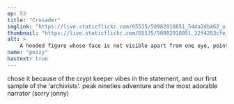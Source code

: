```yaml
---
ep: 53
title: "Crusader"
imglink: "https://live.staticflickr.com/65535/50982918851_54da2db462_o.jpg"
thumbnail: "https://live.staticflickr.com/65535/50982918851_32f4283cfe_q.jpg"
alt: >
    A hooded figure whose face is not visible apart from one eye, pointing towards the viewer. Behind them is a brick wall featuring shelves of scrolls. Along the top is written, &quot;I don&#x27;t know at what point I started screaming&quot;.
name: "pezzy"
hastext: true
---
```

chose it because of the crypt keeper vibes in the statement, and our first sample of the 'archivists'. peak nineties adventure and the most adorable narrator (sorry jonny)
